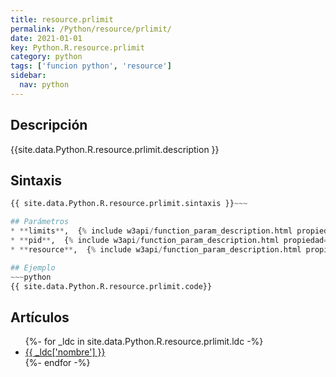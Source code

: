 ```yaml
---
title: resource.prlimit
permalink: /Python/resource/prlimit/
date: 2021-01-01
key: Python.R.resource.prlimit
category: python
tags: ['funcion python', 'resource']
sidebar: 
  nav: python
---
```


## Descripción
{{site.data.Python.R.resource.prlimit.description }}

## Sintaxis
~~~python
{{ site.data.Python.R.resource.prlimit.sintaxis }}~~~

## Parámetros
* **limits**,  {% include w3api/function_param_description.html propiedad=site.data.Python.R.resource.prlimit valor="limits" %}
* **pid**,  {% include w3api/function_param_description.html propiedad=site.data.Python.R.resource.prlimit valor="pid" %}
* **resource**,  {% include w3api/function_param_description.html propiedad=site.data.Python.R.resource.prlimit valor="resource" %}

## Ejemplo
~~~python
{{ site.data.Python.R.resource.prlimit.code}}
~~~

## Artículos
<ul>
{%- for _ldc in site.data.Python.R.resource.prlimit.ldc -%}
   <li>
       <a href="{{_ldc['url'] }}">{{ _ldc['nombre'] }}</a>
   </li>
{%- endfor -%}
</ul>
